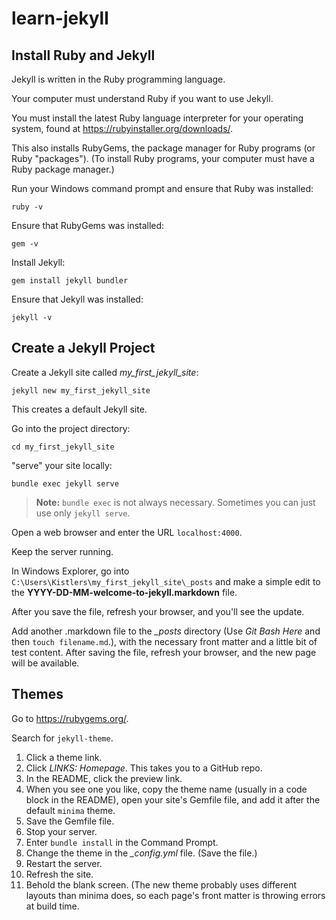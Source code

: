 # learn-jekyll

## Install Ruby and Jekyll

Jekyll is written in the Ruby programming language. 

Your computer must understand Ruby if you want to use Jekyll.

You must install the latest Ruby language interpreter for your operating system, found at https://rubyinstaller.org/downloads/.

This also installs RubyGems, the package manager for Ruby programs (or Ruby "packages"). (To install Ruby programs, your computer must have a Ruby package manager.)

Run your Windows command prompt and ensure that Ruby was installed:

```
ruby -v
```

Ensure that RubyGems was installed:

```
gem -v
```

Install Jekyll:

```
gem install jekyll bundler
```

Ensure that Jekyll was installed:

```
jekyll -v
```

## Create a Jekyll Project

Create a Jekyll site called *my_first_jekyll_site*:

```
jekyll new my_first_jekyll_site
```

This creates a default Jekyll site.

Go into the project directory:

```
cd my_first_jekyll_site
```

"serve" your site locally:

```
bundle exec jekyll serve
```

> **Note:** `bundle exec` is not always necessary. Sometimes you can just use only `jekyll serve`.

Open a web browser and enter the URL `localhost:4000`.

Keep the server running.

In Windows Explorer, go into `C:\Users\Kistlers\my_first_jekyll_site\_posts` and make a simple edit to the **YYYY-DD-MM-welcome-to-jekyll.markdown** file.

After you save the file, refresh your browser, and you'll see the update.

Add another .markdown file to the *_posts* directory (Use *Git Bash Here* and then `touch filename.md`.), with the necessary front matter and a little bit of test content. After saving the file, refresh your browser, and the new page will be available. 

## Themes

Go to https://rubygems.org/.

Search for `jekyll-theme`.

1. Click a theme link.
1. Click *LINKS: Homepage*. This takes you to a GitHub repo.
1. In the README, click the preview link.
1. When you see one you like, copy the theme name (usually in a code block in the README), open your site's Gemfile file, and add it after the default `minima` theme.
1. Save the Gemfile file.
1. Stop your server.
1. Enter `bundle install` in the Command Prompt.
1. Change the theme in the *_config.yml* file. (Save the file.)
1. Restart the server.
1. Refresh the site.
1. Behold the blank screen. (The new theme probably uses different layouts than minima does, so each page's front matter is throwing errors at build time.
